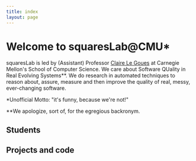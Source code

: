 ```yaml
---
title: index
layout: page
---
```


# Welcome to squaresLab@CMU*

<p>squaresLab is led by (Assistant) Professor <a
href="http://www.clairelegoues.com">Claire Le Goues</a> at Carnegie Mellon's
School of Computer Science.  We care about Software QUality in Real Evolving
Systems**. We do research in automated techniques to reason about, assure,
measure and then improve the quality of real, messy, ever-changing
software. </p>

<p>*Unofficial Motto: "it's funny, because we're not!"</p>
<p>**We apologize, sort of, for the egregious backronym.</p>

## Students


## Projects and code
